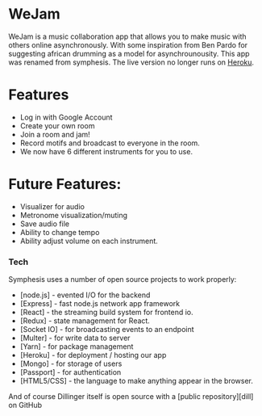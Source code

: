 # WeJam

WeJam is a music collaboration app that allows you to make music with others online asynchronously. With some inspiration from Ben Pardo for suggesting african drumming as a model for asynchrounousity. This app was renamed from symphesis. The live version no longer runs on [Heroku](http://symphesis.herokuapp.com).

# Features

  - Log in with Google Account
  - Create your own room
  - Join a room and jam!
  - Record motifs and broadcast to everyone in the room.
  - We now have 6 different instruments for you to use.


# Future Features:
  - Visualizer for audio
  - Metronome visualization/muting
  - Save audio file
  - Ability to change tempo
  - Ability adjust volume on each instrument.


### Tech

Symphesis uses a number of open source projects to work properly:

* [node.js] - evented I/O for the backend
* [Express] - fast node.js network app framework
* [React] - the streaming build system for frontend io.
* [Redux] - state management for React.
* [Socket IO] - for broadcasting events to an endpoint
* [Multer] -  for write data to server
* [Yarn] - for package management
* [Heroku] - for deployment / hosting our app
* [Mongo] - for storage of users
* [Passport] - for authentication
* [HTML5/CSS] - the language to make anything appear in the browser.

And of course Dillinger itself is open source with a [public repository][dill] on GitHub
